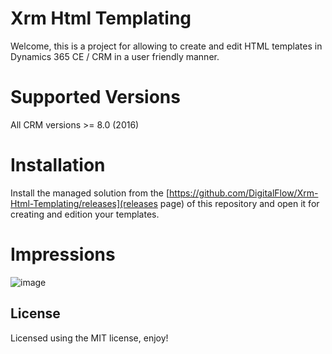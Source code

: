 # Xrm Html Templating
Welcome, this is a project for allowing to create and edit HTML templates in Dynamics 365 CE / CRM in a user friendly manner.

# Supported Versions
All CRM versions >= 8.0 (2016)

# Installation
Install the managed solution from the [https://github.com/DigitalFlow/Xrm-Html-Templating/releases](releases page) of this repository and open it for creating and edition your templates.

# Impressions
![image](https://user-images.githubusercontent.com/4287938/47609785-d969fa80-da45-11e8-8ad5-50f99440c069.png)

## License
Licensed using the MIT license, enjoy!
